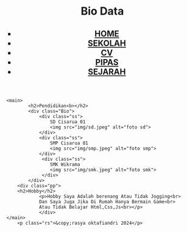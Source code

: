 <!DOCTYPE html>
<html lang="id">
<head>
    <meta charset="UTF-8">
    <meta name="viewport" content="width=device-width, initial-scale=1.0">
    <title>tugas smk 1</title>
    <link rel="stylesheet" href="1.css">
</head>
<body>
    <header>
        <h1>Bio Data</h1>
        <nav>
            <ul>
                <h2>
                <div class="rr">
                    <li><a href="3.html">HOME</a></li>
                    <li><a href="1.html">SEKOLAH</a></li>
                    <li><a href="2.html">CV</a></li>
                    <li><a href="4.html">PIPAS</a></li>
                    <li><a href="5.html">SEJARAH</a></li>
                </div>
                </h2>
            </ul>
        </nav>
    </header>
    
    <main>
            <h2>Pendidikan<b></h2>
            <div class="Bio">   
                <div class="ss">
                    SD Cisarua 01
                    <img src="img/sd.jpeg" alt="foto sd">   
                </div>
                <div class="ss">   
                    SMP Cisarua 01
                    <img src="img/smp.jpeg" alt="foto smp">
                </div>
                 <div class="ss">
                    SMK Wikrama
                    <img src="img/smk.jpeg" alt="foto smk">
                 </div>
            </div>
        <div class="pp">
        <h2>Hobby</h2>
                <p>Hobby Saya Adalah berenang Atau Tidak Jogging<br>
                Dan Saya Juga Jika Di Rumah Hanya Bermain Game<br>  
                Atau Tidak Belajar Html,Css,Js<br></p>
                </div>
    </main>
        <p class="rs">&copy;rasya oktafiandri 2024</p>
</body>
</html>
